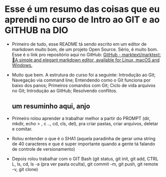 # Esse é um resumo das coisas que eu aprendi no curso de Intro ao GIT e ao GITHUB na DIO

- Primeiro de tudo, esse README tá sendo escrito em um editor de markdown muito bom, de um projeto Open Source. Sério, é muito bom. Esse é o link pro repositório aqui no GitHub: [GitHub - marktext/marktext: 📝A simple and elegant markdown editor, available for Linux, macOS and Windows.](https://github.com/marktext/marktext)

- Muito que bem. A estrutura do curso foi a seguinte: Introdução ao Git; Navegação via command line; Entendendo como o Git funciona por baixo dos panos; Primeiros comandos com Git; Ciclo de vida arquivos no Git; Introdução ao GitHub; Resolvendo conflitos.
  
  ## um resuminho aqui, anjo

- Primeiro rolou aprender a trabalhar melhor a partir do PROMPT (dir, mkdir, echo > , c .., cd, cls, del), pra criar pastas, criar arquivos, deletar e comitar.

- Rolou entender o que é o SHA1 (aquela paradinha de gerar uma string de 40 caracteres e que é super importante quando a gente tá falando de controle de versionamento)

- Depois rolou trabalhar com o GIT Bash (git status, git init, git add, CTRL L, ls, cd, ls -a (pra ver pasta oculta), git commit -m, git push, git remote -v, git clone)
